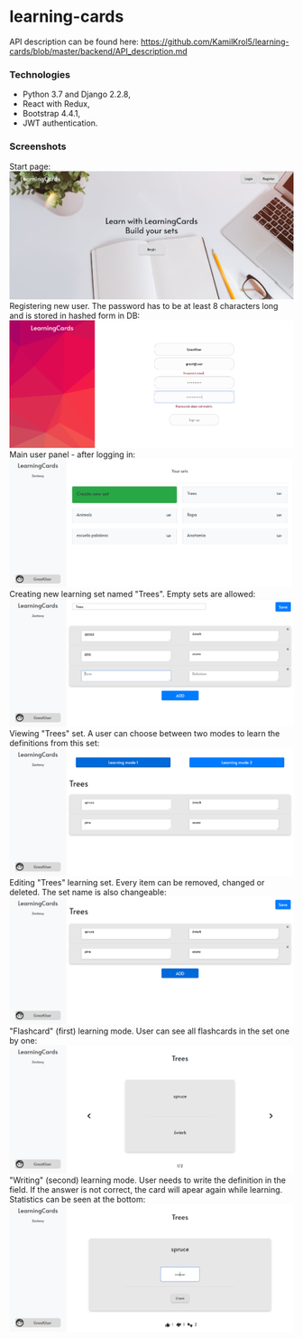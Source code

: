 # learning-cards
API description can be found here: https://github.com/KamilKrol5/learning-cards/blob/master/backend/API_description.md
### Technologies
* Python 3.7 and Django 2.2.8,
* React with Redux,
* Bootstrap 4.4.1,
* JWT authentication.
### Screenshots
Start page:   
![Screenshot](https://github.com/KamilKrol5/learning-cards/blob/master/screenshots/Screenshot_1.png)
Registering new user. The password has to be at least 8 characters long and is stored in hashed form in DB:   
![Screenshot](https://github.com/KamilKrol5/learning-cards/blob/master/screenshots/learning-cards-register.png)
Main user panel - after logging in:
![Screenshot](https://github.com/KamilKrol5/learning-cards/blob/master/screenshots/learning-cards-after-login-panel.png)
Creating new learning set named "Trees". Empty sets are allowed:
![Screenshot](https://github.com/KamilKrol5/learning-cards/blob/master/screenshots/learning-cards-adding-new-set.png)
Viewing "Trees" set. A user can choose between two modes to learn the definitions from this set:
![Screenshot](https://github.com/KamilKrol5/learning-cards/blob/master/screenshots/learning-cards-set-view.png)
Editing "Trees" learning set. Every item can be removed, changed or deleted. The set name is also changeable:
![Screenshot](https://github.com/KamilKrol5/learning-cards/blob/master/screenshots/learning-cards-editing-set.png)
"Flashcard" (first) learning mode. User can see all flashcards in the set one by one:
![Screenshot](https://github.com/KamilKrol5/learning-cards/blob/master/screenshots/learning-cards-learning-mode-cards.png)
"Writing" (second) learning mode. User needs to write the definition in the field. If the answer is not correct, the card will apear again while learning. Statistics can be seen at the bottom:
![Screenshot](https://github.com/KamilKrol5/learning-cards/blob/master/screenshots/learning-cards-learning-mode-writing.png)
